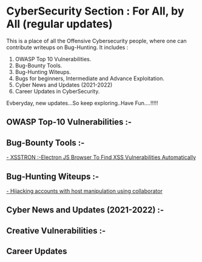 # CyberSecurity Section : For All, by All (regular updates)
This is a place of all the Offensive Cybersecurity people, where one can contribute writeups on Bug-Hunting. It includes :

1) OWASP Top 10 Vulnerabilities.
2) Bug-Bounty Tools.
3) Bug-Hunting Witeups.
4) Bugs for beginners, Intermediate and Advance Exploitation.
4) Cyber News and Updates (2021-2022)
5) Career Updates in CyberSecurity.

Evberyday, new updates...So keep exploring..Have Fun....!!!!!

## OWASP Top-10 Vulnerabilities :-

## Bug-Bounty Tools :-
<a href="https://github.com/RenwaX23/XSSTRON">- XSSTRON :-Electron JS Browser To Find XSS Vulnerabilities Automatically</a>

## Bug-Hunting Witeups :-
<a href="https://adityashende17.medium.com/hijacking-accounts-with-host-manipulation-using-collaborator-969f3234b29f">- Hijacking accounts with host manipulation using collaborator</a>

## Cyber News and Updates (2021-2022) :-

## Creative Vulnerabilities :-

## Career Updates
